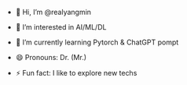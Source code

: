 - 👋 Hi, I’m @realyangmin
- 👀 I’m interested in AI/ML/DL 
- 🌱 I’m currently learning Pytorch & ChatGPT pompt

- 😄 Pronouns: Dr. (Mr.)
- ⚡ Fun fact: I like to explore new techs



<!---
realyangmin/realyangmin is a ✨ special ✨ repository because its `README.md` (this file) appears on your GitHub profile.
You can click the Preview link to take a look at your changes.
--->
